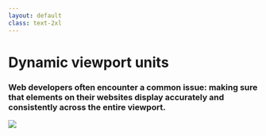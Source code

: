 ```yaml
---
layout: default
class: text-2xl
---
```


# Dynamic viewport units

### Web developers often encounter a common issue: making sure that elements on their websites display accurately and **consistently** across the entire **viewport**.

<img src="/images/units-01.png" class="mt-5 h-75 m-auto" />
